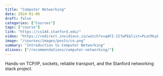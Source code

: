 ```yaml
---
title: "Computer Networking"
date: 2024-01-06
draft: false
categories: ["Courses"]
tags: ["course"]
link: "https://cs144.stanford.edu/"
video: "https://redirect.invidious.io/watch?v=qAFI-2I7wPE&list=PLoCMsyE1cvdWKsLVyf6cPwCLDIZnOj0NS"
image: "/courses/images/posts/cn.png"
summary: "Introduction to Computer Networking"
aliases: ["/recommendations/computer-networking/"]
---
```


Hands-on TCP/IP, sockets, reliable transport, and the Stanford networking stack project.
